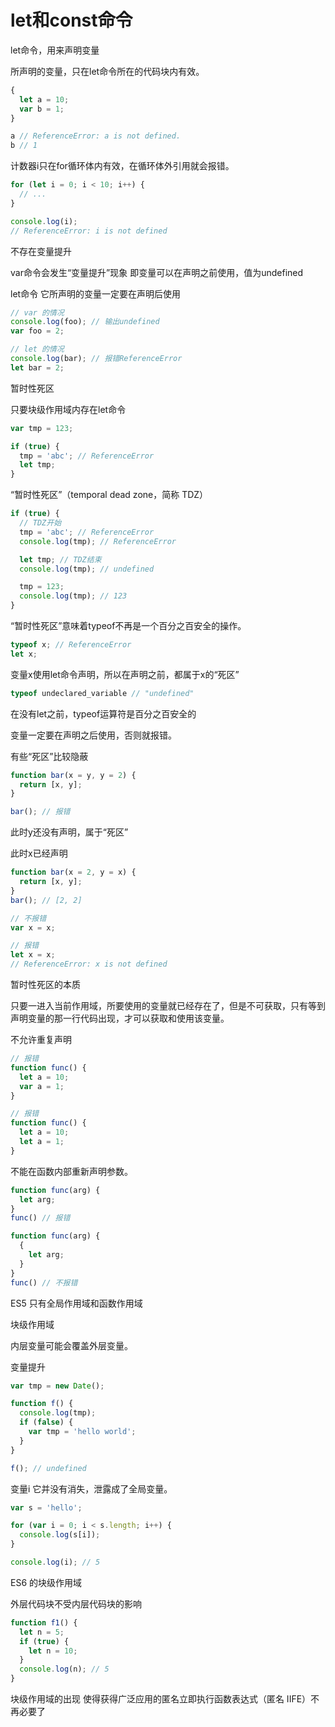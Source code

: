 # let和const命令

let命令，用来声明变量

所声明的变量，只在let命令所在的代码块内有效。

```js
{
  let a = 10;
  var b = 1;
}

a // ReferenceError: a is not defined.
b // 1
```

计数器i只在for循环体内有效，在循环体外引用就会报错。

```js
for (let i = 0; i < 10; i++) {
  // ...
}

console.log(i);
// ReferenceError: i is not defined
```

不存在变量提升

var命令会发生“变量提升”现象 即变量可以在声明之前使用，值为undefined

let命令 它所声明的变量一定要在声明后使用

```js
// var 的情况
console.log(foo); // 输出undefined
var foo = 2;

// let 的情况
console.log(bar); // 报错ReferenceError
let bar = 2;
```

暂时性死区

只要块级作用域内存在let命令

```js
var tmp = 123;

if (true) {
  tmp = 'abc'; // ReferenceError
  let tmp;
}
```

“暂时性死区”（temporal dead zone，简称 TDZ）

```js
if (true) {
  // TDZ开始
  tmp = 'abc'; // ReferenceError
  console.log(tmp); // ReferenceError

  let tmp; // TDZ结束
  console.log(tmp); // undefined

  tmp = 123;
  console.log(tmp); // 123
}
```

“暂时性死区”意味着typeof不再是一个百分之百安全的操作。

```js
typeof x; // ReferenceError
let x;
```

变量x使用let命令声明，所以在声明之前，都属于x的“死区”

```js
typeof undeclared_variable // "undefined"
```

在没有let之前，typeof运算符是百分之百安全的

变量一定要在声明之后使用，否则就报错。

有些“死区”比较隐蔽

```js
function bar(x = y, y = 2) {
  return [x, y];
}

bar(); // 报错
```

此时y还没有声明，属于“死区”

此时x已经声明

```js
function bar(x = 2, y = x) {
  return [x, y];
}
bar(); // [2, 2]
```

```js
// 不报错
var x = x;

// 报错
let x = x;
// ReferenceError: x is not defined
```

暂时性死区的本质

只要一进入当前作用域，所要使用的变量就已经存在了，但是不可获取，只有等到声明变量的那一行代码出现，才可以获取和使用该变量。

不允许重复声明

```js
// 报错
function func() {
  let a = 10;
  var a = 1;
}

// 报错
function func() {
  let a = 10;
  let a = 1;
}
```

不能在函数内部重新声明参数。

```js
function func(arg) {
  let arg;
}
func() // 报错

function func(arg) {
  {
    let arg;
  }
}
func() // 不报错
```

ES5 只有全局作用域和函数作用域

块级作用域

内层变量可能会覆盖外层变量。

变量提升

```js
var tmp = new Date();

function f() {
  console.log(tmp);
  if (false) {
    var tmp = 'hello world';
  }
}

f(); // undefined
```

变量i 它并没有消失，泄露成了全局变量。

```js
var s = 'hello';

for (var i = 0; i < s.length; i++) {
  console.log(s[i]);
}

console.log(i); // 5
```

ES6 的块级作用域

外层代码块不受内层代码块的影响

```js
function f1() {
  let n = 5;
  if (true) {
    let n = 10;
  }
  console.log(n); // 5
}
```

块级作用域的出现 使得获得广泛应用的匿名立即执行函数表达式（匿名 IIFE）不再必要了














